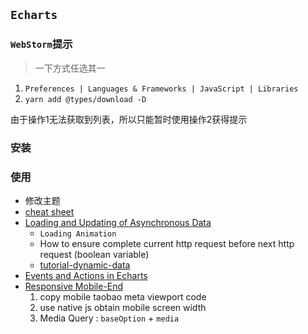 ## `Echarts`
### `WebStorm`提示
> 一下方式任选其一
1. `Preferences | Languages & Frameworks | JavaScript | Libraries`
2. `yarn add @types/download -D`

由于操作1无法获取到列表，所以只能暂时使用操作2获得提示
### 安装
### 使用
* 修改主题
* [cheat sheet](https://echarts.apache.org/en/cheat-sheet.html)
* [Loading and Updating of Asynchronous Data](https://echarts.apache.org/en/tutorial.html#Loading%20and%20Updating%20of%20Asynchronous%20Data)
  * `Loading Animation`
  * How to ensure complete current http request before next http request (boolean variable)
  * [tutorial-dynamic-data](https://echarts.apache.org/examples/zh/editor.html?c=doc-example/tutorial-dynamic-data)
* [Events and Actions in Echarts](https://echarts.apache.org/en/tutorial.html#Events%20and%20Actions%20in%20ECharts)
* [Responsive Mobile-End](https://echarts.apache.org/en/tutorial.html#Responsive%20Mobile-End)
  1. copy mobile taobao meta viewport code
  2. use native js obtain mobile screen width
  3. Media Query : `baseOption` + `media`
